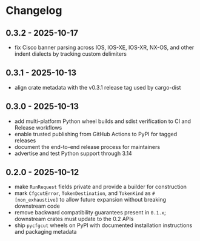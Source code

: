 # Changelog

## 0.3.2 - 2025-10-17

- fix Cisco banner parsing across IOS, IOS-XE, IOS-XR, NX-OS, and other indent dialects by tracking custom delimiters

## 0.3.1 - 2025-10-13

- align crate metadata with the v0.3.1 release tag used by cargo-dist

## 0.3.0 - 2025-10-13

- add multi-platform Python wheel builds and sdist verification to CI and Release workflows
- enable trusted publishing from GitHub Actions to PyPI for tagged releases
- document the end-to-end release process for maintainers
- advertise and test Python support through 3.14

## 0.2.0 - 2025-10-12

- make `RunRequest` fields private and provide a builder for construction
- mark `CfgcutError`, `TokenDestination`, and `TokenKind` as `#[non_exhaustive]` to allow future expansion without breaking downstream code
- remove backward compatibility guarantees present in `0.1.x`; downstream crates must update to the 0.2 APIs
- ship `pycfgcut` wheels on PyPI with documented installation instructions and packaging metadata
